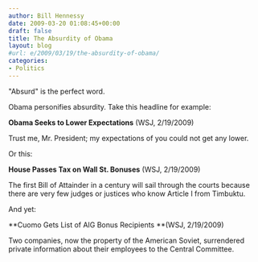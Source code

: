 ```yaml
---
author: Bill Hennessy
date: 2009-03-20 01:08:45+00:00
draft: false
title: The Absurdity of Obama
layout: blog
#url: e/2009/03/19/the-absurdity-of-obama/
categories:
- Politics
---
```


"Absurd" is the perfect word.

Obama personifies absurdity. Take this headline for example:

**Obama Seeks to Lower Expectations** (WSJ, 2/19/2009)

Trust me, Mr. President; my expectations of you could not get any lower.

Or this:

**House Passes Tax on Wall St. Bonuses** (WSJ, 2/19/2009)

The first Bill of Attainder in a century will sail through the courts because there are very few judges or justices who know Article I from Timbuktu.

And yet:

**Cuomo Gets List of AIG Bonus Recipients **(WSJ, 2/19/2009)

Two companies, now the property of the American Soviet, surrendered private information about their employees to the Central Committee.
